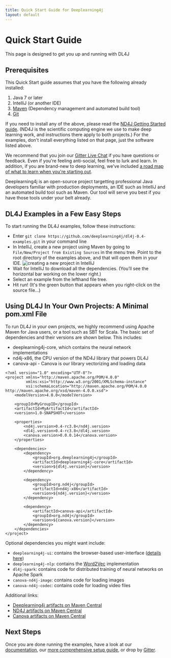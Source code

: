 ```yaml
---
title: Quick Start Guide for Deeplearning4j
layout: default
---
```


Quick Start Guide
=========================================

This page is designed to get you up and running with DL4J 

## Prerequisites

This Quick Start guide assumes that you have the following already installed:

1. Java 7 or later
2. IntelliJ (or another IDE)
3. [Maven](https://maven.apache.org/) (Dependency management and automated build tool)
4. [Git](https://git-scm.com/)
 
If you need to install any of the above, please read the [ND4J Getting Started guide](http://nd4j.org/getstarted.html). (ND4J is the scientific computing engine we use to make deep learning work, and instructions there apply to both projects.) For the examples, don't install everything listed on that page, just the software listed above. 

We recommend that you join our [Gitter Live Chat](https://gitter.im/deeplearning4j/deeplearning4j) if you have questions or feedback. Even if you're feeling anti-social, feel free to lurk and learn. In addition, if you are brand-new to deep learning, we've included [a road map of what to learn when you're starting out](../deeplearningforbeginners.html). 

Deeplearning4j is an open-source project targetting professional Java developers familiar with production deployments, an IDE such as IntelliJ and an automated build tool such as Maven. Our tool will serve you best if you have those tools under your belt already.

## DL4J Examples in a Few Easy Steps

To start running the DL4J examples, follow these instructions:

* Enter `git clone https://github.com/deeplearning4j/dl4j-0.4-examples.git` in your command line
* In IntelliJ, create a new project using Maven by going to `File/New/Project from Existing Sources` in the menu tree. Point to the root directory of the examples above, and that will open them in your IDE. 
![creating a new project in IntelliJ](../img/IntelliJ_New_Project.png)
* Wait for IntelliJ to download all the dependencies. (You’ll see the horizontal bar working on the lower right.)
* Select an example from the lefthand file tree.
* Hit run! (It's the green button that appears when you right-click on the source file...)


## Using DL4J In Your Own Projects: A Minimal pom.xml File

To run DL4J in your own projects, we highly recommend using Apache Maven for Java users, or a tool such as SBT for Scala. The basic set of dependencies and their versions are shown below. This includes:

- deeplearning4j-core, which contains the neural network implementations
- nd4j-x86, the CPU version of the ND4J library that powers DL4J
- canova-api - Canova is our library vectorizing and loading data


```
<?xml version="1.0" encoding="UTF-8"?>
<project xmlns="http://maven.apache.org/POM/4.0.0"
         xmlns:xsi="http://www.w3.org/2001/XMLSchema-instance"
         xsi:schemaLocation="http://maven.apache.org/POM/4.0.0 http://maven.apache.org/xsd/maven-4.0.0.xsd">
    <modelVersion>4.0.0</modelVersion>

    <groupId>MyGroupID</groupId>
    <artifactId>MyArtifactId</artifactId>
    <version>1.0-SNAPSHOT</version>

    <properties>
        <nd4j.version>0.4-rc3.8</nd4j.version>
        <dl4j.version>0.4-rc3.8</dl4j.version>
        <canova.version>0.0.0.14</canova.version>
    </properties>

    <dependencies>
        <dependency>
            <groupId>org.deeplearning4j</groupId>
            <artifactId>deeplearning4j-core</artifactId>
            <version>${dl4j.version}</version>
        </dependency>

        <dependency>
            <groupId>org.nd4j</groupId>
            <artifactId>nd4j-x86</artifactId>
            <version>${nd4j.version}</version>
        </dependency>
        
        <dependency>
            <artifactId>canova-api</artifactId>
            <groupId>org.nd4j</groupId>
            <version>${canova.version}</version>
        </dependency>
    </dependencies>
</project>
```

Optional dependencies you might want include:

- `deeplearning4j-ui`: contains the browser-based user-interface ([details here](http://deeplearning4j.org/visualization))
- `deeplearning4j-nlp`: contains the [Word2Vec](http://deeplearning4j.org/word2vec) implementation
- `dl4j-spark`: contains code for distributed training of neural networks on Apache Spark
- `canova-nd4j-image`: contains code for loading images
- `canova-nd4j-codec`: contains code for loading video files

Additional links:

- [Deeplearning4j artifacts on Maven Central](http://search.maven.org/#search%7Cga%7C1%7Cdeeplearning4j)
- [ND4J artifacts on Maven Central](http://search.maven.org/#search%7Cga%7C1%7Cnd4j)
- [Canova artifacts on Maven Central](http://search.maven.org/#search%7Cga%7C1%7Ccanova)

## Next Steps

Once you are done running the examples, have a look at our [documentation](http://deeplearning4j.org/documentation), our [more comprehensive setup guide](http://deeplearning4j.org/gettingstarted), or drop by [Gitter](https://gitter.im/deeplearning4j/deeplearning4j).

